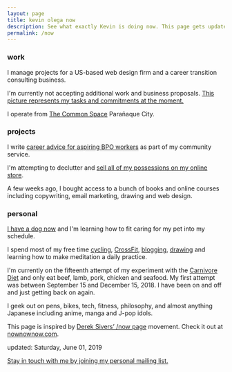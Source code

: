 ```yaml
---
layout: page
title: kevin olega now
description: See what exactly Kevin is doing now. This page gets updated regularly.
permalink: /now
---
```

### work

I manage projects for a US-based web design firm and a career transition consulting business.

I'm currently not accepting additional work and business proposals. [This picture represents my tasks and commitments at the moment.][1]

I operate from [The Common Space][2] Parañaque City.

### projects

I write [career advice for aspiring BPO workers][3] as part of my community service.

I'm attempting to declutter and [sell all of my possessions on my online store][4].

A few weeks ago, I bought access to a bunch of books and online courses including copywriting, email marketing, drawing and web design.

### personal

[I have a dog now][5] and I'm learning how to fit caring for my pet into my schedule.

I spend most of my free time [cycling](https://www.instagram.com/p/BdlqCqkHHJ8/), [CrossFit][8], [blogging][9], [drawing][10] and learning how to make meditation a daily practice.

I'm currently on the fifteenth attempt of my experiment with the [Carnivore Diet][11] and only eat beef, lamb, pork, chicken and seafood. My first attempt was between September 15 and December 15, 2018. I have been on and off and just getting back on again.

I geek out on pens, bikes, tech, fitness, philosophy, and almost anything Japanese including anime, manga and J-pop idols.

This page is inspired by [Derek Sivers’ /now page][12] movement. Check it out at [nownownow.com][13].

updated: Saturday, June 01, 2019

[Stay in touch with me by joining my personal mailing list.][15]

[1]:	https://photos.app.goo.gl/yjNUrU0n9nNWXYU03
[2]:	https://www.thecommonspace.ph
[3]:	http://callcentertrainingtips.com/start
[4]:	https://ph.carousell.com/kevinolega/
[5]:	https://www.instagram.com/p/BqF7xlBlPSm/
[8]:	http://prcitycf.com/
[9]:	http://minimalchanges.com
[10]:	https://photos.app.goo.gl/ikZWBgSuOOxXMjaD3
[11]:	http://philippineislandliving.com/carnivore-diet-philippines-first-attempt/
[12]:	http://sivers.org/nowff
[13]:	http://nownownow.com
[15]:	http://eepurl.com/oCUar
